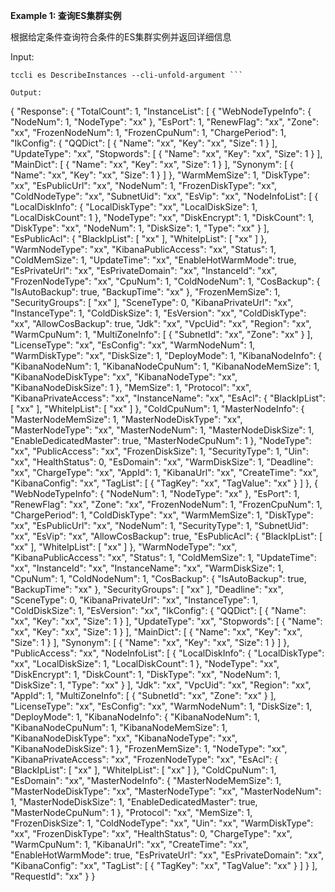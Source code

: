 **Example 1: 查询ES集群实例**

根据给定条件查询符合条件的ES集群实例并返回详细信息

Input: 

```
tccli es DescribeInstances --cli-unfold-argument ```

Output: 
```
{
    "Response": {
        "TotalCount": 1,
        "InstanceList": [
            {
                "WebNodeTypeInfo": {
                    "NodeNum": 1,
                    "NodeType": "xx"
                },
                "EsPort": 1,
                "RenewFlag": "xx",
                "Zone": "xx",
                "FrozenNodeNum": 1,
                "FrozenCpuNum": 1,
                "ChargePeriod": 1,
                "IkConfig": {
                    "QQDict": [
                        {
                            "Name": "xx",
                            "Key": "xx",
                            "Size": 1
                        }
                    ],
                    "UpdateType": "xx",
                    "Stopwords": [
                        {
                            "Name": "xx",
                            "Key": "xx",
                            "Size": 1
                        }
                    ],
                    "MainDict": [
                        {
                            "Name": "xx",
                            "Key": "xx",
                            "Size": 1
                        }
                    ],
                    "Synonym": [
                        {
                            "Name": "xx",
                            "Key": "xx",
                            "Size": 1
                        }
                    ]
                },
                "WarmMemSize": 1,
                "DiskType": "xx",
                "EsPublicUrl": "xx",
                "NodeNum": 1,
                "FrozenDiskType": "xx",
                "ColdNodeType": "xx",
                "SubnetUid": "xx",
                "EsVip": "xx",
                "NodeInfoList": [
                    {
                        "LocalDiskInfo": {
                            "LocalDiskType": "xx",
                            "LocalDiskSize": 1,
                            "LocalDiskCount": 1
                        },
                        "NodeType": "xx",
                        "DiskEncrypt": 1,
                        "DiskCount": 1,
                        "DiskType": "xx",
                        "NodeNum": 1,
                        "DiskSize": 1,
                        "Type": "xx"
                    }
                ],
                "EsPublicAcl": {
                    "BlackIpList": [
                        "xx"
                    ],
                    "WhiteIpList": [
                        "xx"
                    ]
                },
                "WarmNodeType": "xx",
                "KibanaPublicAccess": "xx",
                "Status": 1,
                "ColdMemSize": 1,
                "UpdateTime": "xx",
                "EnableHotWarmMode": true,
                "EsPrivateUrl": "xx",
                "EsPrivateDomain": "xx",
                "InstanceId": "xx",
                "FrozenNodeType": "xx",
                "CpuNum": 1,
                "ColdNodeNum": 1,
                "CosBackup": {
                    "IsAutoBackup": true,
                    "BackupTime": "xx"
                },
                "FrozenMemSize": 1,
                "SecurityGroups": [
                    "xx"
                ],
                "SceneType": 0,
                "KibanaPrivateUrl": "xx",
                "InstanceType": 1,
                "ColdDiskSize": 1,
                "EsVersion": "xx",
                "ColdDiskType": "xx",
                "AllowCosBackup": true,
                "Jdk": "xx",
                "VpcUid": "xx",
                "Region": "xx",
                "WarmCpuNum": 1,
                "MultiZoneInfo": [
                    {
                        "SubnetId": "xx",
                        "Zone": "xx"
                    }
                ],
                "LicenseType": "xx",
                "EsConfig": "xx",
                "WarmNodeNum": 1,
                "WarmDiskType": "xx",
                "DiskSize": 1,
                "DeployMode": 1,
                "KibanaNodeInfo": {
                    "KibanaNodeNum": 1,
                    "KibanaNodeCpuNum": 1,
                    "KibanaNodeMemSize": 1,
                    "KibanaNodeDiskType": "xx",
                    "KibanaNodeType": "xx",
                    "KibanaNodeDiskSize": 1
                },
                "MemSize": 1,
                "Protocol": "xx",
                "KibanaPrivateAccess": "xx",
                "InstanceName": "xx",
                "EsAcl": {
                    "BlackIpList": [
                        "xx"
                    ],
                    "WhiteIpList": [
                        "xx"
                    ]
                },
                "ColdCpuNum": 1,
                "MasterNodeInfo": {
                    "MasterNodeMemSize": 1,
                    "MasterNodeDiskType": "xx",
                    "MasterNodeType": "xx",
                    "MasterNodeNum": 1,
                    "MasterNodeDiskSize": 1,
                    "EnableDedicatedMaster": true,
                    "MasterNodeCpuNum": 1
                },
                "NodeType": "xx",
                "PublicAccess": "xx",
                "FrozenDiskSize": 1,
                "SecurityType": 1,
                "Uin": "xx",
                "HealthStatus": 0,
                "EsDomain": "xx",
                "WarmDiskSize": 1,
                "Deadline": "xx",
                "ChargeType": "xx",
                "AppId": 1,
                "KibanaUrl": "xx",
                "CreateTime": "xx",
                "KibanaConfig": "xx",
                "TagList": [
                    {
                        "TagKey": "xx",
                        "TagValue": "xx"
                    }
                ]
            },
            {
                "WebNodeTypeInfo": {
                    "NodeNum": 1,
                    "NodeType": "xx"
                },
                "EsPort": 1,
                "RenewFlag": "xx",
                "Zone": "xx",
                "FrozenNodeNum": 1,
                "FrozenCpuNum": 1,
                "ChargePeriod": 1,
                "ColdDiskType": "xx",
                "WarmMemSize": 1,
                "DiskType": "xx",
                "EsPublicUrl": "xx",
                "NodeNum": 1,
                "SecurityType": 1,
                "SubnetUid": "xx",
                "EsVip": "xx",
                "AllowCosBackup": true,
                "EsPublicAcl": {
                    "BlackIpList": [
                        "xx"
                    ],
                    "WhiteIpList": [
                        "xx"
                    ]
                },
                "WarmNodeType": "xx",
                "KibanaPublicAccess": "xx",
                "Status": 1,
                "ColdMemSize": 1,
                "UpdateTime": "xx",
                "InstanceId": "xx",
                "InstanceName": "xx",
                "WarmDiskSize": 1,
                "CpuNum": 1,
                "ColdNodeNum": 1,
                "CosBackup": {
                    "IsAutoBackup": true,
                    "BackupTime": "xx"
                },
                "SecurityGroups": [
                    "xx"
                ],
                "Deadline": "xx",
                "SceneType": 0,
                "KibanaPrivateUrl": "xx",
                "InstanceType": 1,
                "ColdDiskSize": 1,
                "EsVersion": "xx",
                "IkConfig": {
                    "QQDict": [
                        {
                            "Name": "xx",
                            "Key": "xx",
                            "Size": 1
                        }
                    ],
                    "UpdateType": "xx",
                    "Stopwords": [
                        {
                            "Name": "xx",
                            "Key": "xx",
                            "Size": 1
                        }
                    ],
                    "MainDict": [
                        {
                            "Name": "xx",
                            "Key": "xx",
                            "Size": 1
                        }
                    ],
                    "Synonym": [
                        {
                            "Name": "xx",
                            "Key": "xx",
                            "Size": 1
                        }
                    ]
                },
                "PublicAccess": "xx",
                "NodeInfoList": [
                    {
                        "LocalDiskInfo": {
                            "LocalDiskType": "xx",
                            "LocalDiskSize": 1,
                            "LocalDiskCount": 1
                        },
                        "NodeType": "xx",
                        "DiskEncrypt": 1,
                        "DiskCount": 1,
                        "DiskType": "xx",
                        "NodeNum": 1,
                        "DiskSize": 1,
                        "Type": "xx"
                    }
                ],
                "Jdk": "xx",
                "VpcUid": "xx",
                "Region": "xx",
                "AppId": 1,
                "MultiZoneInfo": [
                    {
                        "SubnetId": "xx",
                        "Zone": "xx"
                    }
                ],
                "LicenseType": "xx",
                "EsConfig": "xx",
                "WarmNodeNum": 1,
                "DiskSize": 1,
                "DeployMode": 1,
                "KibanaNodeInfo": {
                    "KibanaNodeNum": 1,
                    "KibanaNodeCpuNum": 1,
                    "KibanaNodeMemSize": 1,
                    "KibanaNodeDiskType": "xx",
                    "KibanaNodeType": "xx",
                    "KibanaNodeDiskSize": 1
                },
                "FrozenMemSize": 1,
                "NodeType": "xx",
                "KibanaPrivateAccess": "xx",
                "FrozenNodeType": "xx",
                "EsAcl": {
                    "BlackIpList": [
                        "xx"
                    ],
                    "WhiteIpList": [
                        "xx"
                    ]
                },
                "ColdCpuNum": 1,
                "EsDomain": "xx",
                "MasterNodeInfo": {
                    "MasterNodeMemSize": 1,
                    "MasterNodeDiskType": "xx",
                    "MasterNodeType": "xx",
                    "MasterNodeNum": 1,
                    "MasterNodeDiskSize": 1,
                    "EnableDedicatedMaster": true,
                    "MasterNodeCpuNum": 1
                },
                "Protocol": "xx",
                "MemSize": 1,
                "FrozenDiskSize": 1,
                "ColdNodeType": "xx",
                "Uin": "xx",
                "WarmDiskType": "xx",
                "FrozenDiskType": "xx",
                "HealthStatus": 0,
                "ChargeType": "xx",
                "WarmCpuNum": 1,
                "KibanaUrl": "xx",
                "CreateTime": "xx",
                "EnableHotWarmMode": true,
                "EsPrivateUrl": "xx",
                "EsPrivateDomain": "xx",
                "KibanaConfig": "xx",
                "TagList": [
                    {
                        "TagKey": "xx",
                        "TagValue": "xx"
                    }
                ]
            }
        ],
        "RequestId": "xx"
    }
}
```

